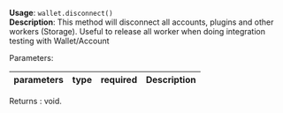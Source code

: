 **Usage**: `wallet.disconnect()`      
**Description**: This method will disconnect all accounts, plugins and other workers (Storage). Useful to release all worker when doing integration testing with Wallet/Account

Parameters: 

| parameters             | type      | required       | Description                                                                       |  
|------------------------|-----------|----------------| -------------------------------------------------------------------------------	  |

Returns : void.
